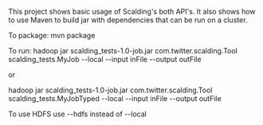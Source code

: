 This project shows basic usage of Scalding's both API's. It also shows how to use Maven to build jar with dependencies that can be run on a cluster.

To package:
mvn package

To run:
hadoop jar scalding_tests-1.0-job.jar com.twitter.scalding.Tool scalding_tests.MyJob --local --input inFile --output outFile

or

hadoop jar scalding_tests-1.0-job.jar com.twitter.scalding.Tool scalding_tests.MyJobTyped --local --input inFile --output outFile

To use HDFS use --hdfs instead of --local
